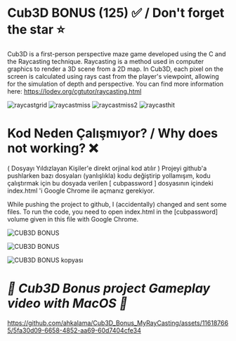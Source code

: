 # Cub3D BONUS (125) ✅ / Don't forget the star ⭐
 Cub3D is a first-person perspective maze game developed using the C and the Raycasting technique. Raycasting is a method used in computer graphics to render a 3D scene from a 2D map. In Cub3D, each pixel on the screen is calculated using rays cast from the player's viewpoint, allowing for the simulation of depth and perspective. You can find more information here: https://lodev.org/cgtutor/raycasting.html

![raycastgrid](https://github.com/ahkalama/Cub3D_Bonus_MyRayCasting/assets/116187665/5c329628-b1ab-4b71-98b3-cf2930374188)
![raycastmiss](https://github.com/ahkalama/Cub3D_Bonus_MyRayCasting/assets/116187665/ab5efa17-49b3-4e1b-ace9-fbc2af959c22)
![raycastmiss2](https://github.com/ahkalama/Cub3D_Bonus_MyRayCasting/assets/116187665/8ac99c11-25af-45e8-92eb-be71bb92757e)
![raycasthit](https://github.com/ahkalama/Cub3D_Bonus_MyRayCasting/assets/116187665/563e11e1-ea42-415c-9f0f-338c0d1d2120)

# Kod Neden Çalışmıyor? / Why does not working? ❌
( Dosyayı Yıldızlayan Kişiler'e direkt orjinal kod atılır )
Projeyi github'a pushlarken bazı dosyaları (yanlışlıkla) kodu değiştirip yollamışım, kodu çalıştırmak için bu dosyada verilen [ cubpassword ] dosyasının içindeki index.html 'i Google Chrome ile açmanız gerekiyor.

While pushing the project to github, I (accidentally) changed and sent some files. To run the code, you need to open index.html in the [cubpassword] volume given in this file with Google Chrome.

![CUB3D BONUS](https://github.com/ahkalama/Cub3D_Bonus_MyRayCasting/assets/116187665/832dd09f-d142-442e-87e7-4534b3466aba)

![CUB3D BONUS](https://github.com/ahkalama/Cub3D_Bonus_MyRayCasting/assets/116187665/94aa0fb3-1fee-4a36-ba40-d2ebe8951238)

![CUB3D BONUS kopyası](https://github.com/ahkalama/Cub3D_Bonus_MyRayCasting/assets/116187665/41974aee-ae11-4908-b3a2-9a7070afcb98)

# _🎃 Cub3D Bonus project Gameplay video with MacOS 🎃_
https://github.com/ahkalama/Cub3D_Bonus_MyRayCasting/assets/116187665/5fa30d09-6658-4852-aa69-60d7404cfe34
